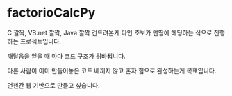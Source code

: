 # factorioCalcPy

C 깔짝, VB.net 깔짝, Java 깔짝 건드려본게 다인 초보가 맨땅에 헤딩하는 식으로 진행하는 프로젝트입니다. 

깨달음을 얻을 때 마다 코드 구조가 뒤바뀝니다. 

다른 사람이 이미 만들어놓은 코드 베끼지 않고 혼자 힘으로 완성하는게 목표입니다.

언젠간 웹 기반으로 만들고 싶습니다.
